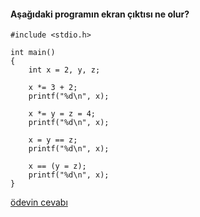 #### Aşağıdaki programın ekran çıktısı ne olur?


```
#include <stdio.h>

int main()
{
	int x = 2, y, z;

	x *= 3 + 2;
	printf("%d\n", x);

	x *= y = z = 4;
	printf("%d\n", x);

	x = y == z;
	printf("%d\n", x);

	x == (y = z);
	printf("%d\n", x);
}
```

[ödevin cevabı](https://vimeo.com/363323022)
